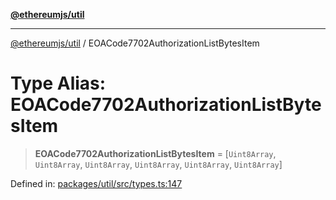 [**@ethereumjs/util**](../README.md)

***

[@ethereumjs/util](../README.md) / EOACode7702AuthorizationListBytesItem

# Type Alias: EOACode7702AuthorizationListBytesItem

> **EOACode7702AuthorizationListBytesItem** = \[`Uint8Array`, `Uint8Array`, `Uint8Array`, `Uint8Array`, `Uint8Array`, `Uint8Array`\]

Defined in: [packages/util/src/types.ts:147](https://github.com/ethereumjs/ethereumjs-monorepo/blob/master/packages/util/src/types.ts#L147)
